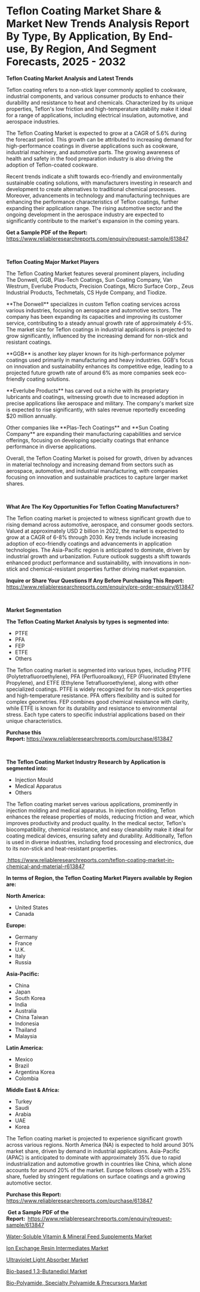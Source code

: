 <p><h1>Teflon Coating Market Share & Market New Trends Analysis Report By Type, By Application, By End-use, By Region, And Segment Forecasts, 2025 - 2032</h1></p><p><strong>Teflon Coating Market Analysis and Latest Trends</strong></p>
<p><p>Teflon coating refers to a non-stick layer commonly applied to cookware, industrial components, and various consumer products to enhance their durability and resistance to heat and chemicals. Characterized by its unique properties, Teflon's low friction and high-temperature stability make it ideal for a range of applications, including electrical insulation, automotive, and aerospace industries.</p><p>The Teflon Coating Market is expected to grow at a CAGR of 5.6% during the forecast period. This growth can be attributed to increasing demand for high-performance coatings in diverse applications such as cookware, industrial machinery, and automotive parts. The growing awareness of health and safety in the food preparation industry is also driving the adoption of Teflon-coated cookware.</p><p>Recent trends indicate a shift towards eco-friendly and environmentally sustainable coating solutions, with manufacturers investing in research and development to create alternatives to traditional chemical processes. Moreover, advancements in technology and manufacturing techniques are enhancing the performance characteristics of Teflon coatings, further expanding their application range. The rising automotive sector and the ongoing development in the aerospace industry are expected to significantly contribute to the market's expansion in the coming years.</p></p>
<p><strong>Get a Sample PDF of the Report:&nbsp;</strong> <a href="https://www.reliableresearchreports.com/enquiry/request-sample/613847?utm_campaign=102&utm_medium=2&utm_source=Github&utm_content=ia&utm_term=24032025&utm_id=teflon-coating">https://www.reliableresearchreports.com/enquiry/request-sample/613847</a></p>
<p>&nbsp;</p>
<p><strong>Teflon Coating Major Market Players</strong></p>
<p><p>The Teflon Coating Market features several prominent players, including The Donwell, GGB, Plas-Tech Coatings, Sun Coating Company, Van Westrum, Everlube Products, Precision Coatings, Micro Surface Corp., Zeus Industrial Products, Techmetals, CS Hyde Company, and Tiodize. </p><p>**The Donwell** specializes in custom Teflon coating services across various industries, focusing on aerospace and automotive sectors. The company has been expanding its capacities and improving its customer service, contributing to a steady annual growth rate of approximately 4-5%. The market size for Teflon coatings in industrial applications is projected to grow significantly, influenced by the increasing demand for non-stick and resistant coatings.</p><p>**GGB** is another key player known for its high-performance polymer coatings used primarily in manufacturing and heavy industries. GGB's focus on innovation and sustainability enhances its competitive edge, leading to a projected future growth rate of around 6% as more companies seek eco-friendly coating solutions.</p><p>**Everlube Products** has carved out a niche with its proprietary lubricants and coatings, witnessing growth due to increased adoption in precise applications like aerospace and military. The company's market size is expected to rise significantly, with sales revenue reportedly exceeding $20 million annually.</p><p>Other companies like **Plas-Tech Coatings** and **Sun Coating Company** are expanding their manufacturing capabilities and service offerings, focusing on developing specialty coatings that enhance performance in diverse applications. </p><p>Overall, the Teflon Coating Market is poised for growth, driven by advances in material technology and increasing demand from sectors such as aerospace, automotive, and industrial manufacturing, with companies focusing on innovation and sustainable practices to capture larger market shares.</p></p>
<p>&nbsp;</p>
<p><strong>What Are The Key Opportunities For Teflon Coating Manufacturers?</strong></p>
<p><p>The Teflon coating market is projected to witness significant growth due to rising demand across automotive, aerospace, and consumer goods sectors. Valued at approximately USD 2 billion in 2022, the market is expected to grow at a CAGR of 6-8% through 2030. Key trends include increasing adoption of eco-friendly coatings and advancements in application technologies. The Asia-Pacific region is anticipated to dominate, driven by industrial growth and urbanization. Future outlook suggests a shift towards enhanced product performance and sustainability, with innovations in non-stick and chemical-resistant properties further driving market expansion.</p></p>
<p><strong>Inquire or Share Your Questions If Any Before Purchasing This Report:</strong> <a href="https://www.reliableresearchreports.com/enquiry/pre-order-enquiry/613847?utm_campaign=102&utm_medium=2&utm_source=Github&utm_content=ia&utm_term=24032025&utm_id=teflon-coating">https://www.reliableresearchreports.com/enquiry/pre-order-enquiry/613847</a></p>
<p>&nbsp;</p>
<p><strong>Market Segmentation</strong></p>
<p><strong>The Teflon Coating Market Analysis by types is segmented into:</strong></p>
<p><ul><li>PTFE</li><li>PFA</li><li>FEP</li><li>ETFE</li><li>Others</li></ul></p>
<p><p>The Teflon coating market is segmented into various types, including PTFE (Polytetrafluoroethylene), PFA (Perfluoroalkoxy), FEP (Fluorinated Ethylene Propylene), and ETFE (Ethylene Tetrafluoroethylene), along with other specialized coatings. PTFE is widely recognized for its non-stick properties and high-temperature resistance. PFA offers flexibility and is suited for complex geometries. FEP combines good chemical resistance with clarity, while ETFE is known for its durability and resistance to environmental stress. Each type caters to specific industrial applications based on their unique characteristics.</p></p>
<p><strong>Purchase this Report:&nbsp;</strong><a href="https://www.reliableresearchreports.com/purchase/613847?utm_campaign=102&utm_medium=2&utm_source=Github&utm_content=ia&utm_term=24032025&utm_id=teflon-coating">https://www.reliableresearchreports.com/purchase/613847</a></p>
<p>&nbsp;</p>
<p><strong>The Teflon Coating Market Industry Research by Application is segmented into:</strong></p>
<p><ul><li>Injection Mould</li><li>Medical Apparatus</li><li>Others</li></ul></p>
<p><p>The Teflon coating market serves various applications, prominently in injection molding and medical apparatus. In injection molding, Teflon enhances the release properties of molds, reducing friction and wear, which improves productivity and product quality. In the medical sector, Teflon's biocompatibility, chemical resistance, and easy cleanability make it ideal for coating medical devices, ensuring safety and durability. Additionally, Teflon is used in diverse industries, including food processing and electronics, due to its non-stick and heat-resistant properties.</p></p>
<p><a href="https://www.reliableresearchreports.com/teflon-coating-market-in-chemical-and-material-r613847?utm_campaign=102&utm_medium=2&utm_source=Github&utm_content=ia&utm_term=24032025&utm_id=teflon-coating">&nbsp;https://www.reliableresearchreports.com/teflon-coating-market-in-chemical-and-material-r613847</a></p>
<p><strong>In terms of Region, the Teflon Coating Market Players available by Region are:</strong></p>
<p>
    <p> <strong> North America: </strong>
        <ul>
            <li>United States</li>
            <li>Canada</li>
        </ul>
        </p> 
    <p> <strong> Europe: </strong>
        <ul>
            <li>Germany</li>
            <li>France</li>
            <li>U.K.</li>
            <li>Italy</li>
            <li>Russia</li>
        </ul>
        </p> 
    <p> <strong> Asia-Pacific: </strong>
        <ul>
            <li>China</li>
            <li>Japan</li>
            <li>South Korea</li>
            <li>India</li>
            <li>Australia</li>
            <li>China Taiwan</li>
            <li>Indonesia</li>
            <li>Thailand</li>
            <li>Malaysia</li>
        </ul>
        </p> 
    <p> <strong> Latin America: </strong>
        <ul>
            <li>Mexico</li>
            <li>Brazil</li>
            <li>Argentina Korea</li>
            <li>Colombia</li>
        </ul>
        </p> 
    <p> <strong> Middle East & Africa: </strong>
        <ul>
            <li>Turkey</li>
            <li>Saudi</li>
            <li>Arabia</li>
            <li>UAE</li>
            <li>Korea</li>
        </ul>
    </p>
    </p>
<p><p>The Teflon coating market is projected to experience significant growth across various regions. North America (NA) is expected to hold around 30% market share, driven by demand in industrial applications. Asia-Pacific (APAC) is anticipated to dominate with approximately 35% due to rapid industrialization and automotive growth in countries like China, which alone accounts for around 20% of the market. Europe follows closely with a 25% share, fueled by stringent regulations on surface coatings and a growing automotive sector.</p></p>
<p><strong>Purchase this Report: </strong><a href="https://www.reliableresearchreports.com/purchase/613847?utm_campaign=102&utm_medium=2&utm_source=Github&utm_content=ia&utm_term=24032025&utm_id=teflon-coating">https://www.reliableresearchreports.com/purchase/613847</a></p>
<p>&nbsp;<strong>Get a Sample PDF of the Report:&nbsp;&nbsp;</strong><a href="https://www.reliableresearchreports.com/enquiry/request-sample/613847?utm_campaign=102&utm_medium=2&utm_source=Github&utm_content=ia&utm_term=24032025&utm_id=teflon-coating">https://www.reliableresearchreports.com/enquiry/request-sample/613847</a></p>
<p><strong></strong></p>
<p><p><a href="https://github.com/kimanyuzuga/Market-Research-Report-List-1/blob/main/water-soluble-vitamin-mineral-feed-supplements-market.md?utm_campaign=102&utm_medium=2&utm_source=Github&utm_content=ia&utm_term=24032025&utm_id=teflon-coating">Water-Soluble Vitamin & Mineral Feed Supplements Market</a></p><p><a href="https://github.com/giardafshaxb/Market-Research-Report-List-1/blob/main/ion-exchange-resin-intermediates-market.md?utm_campaign=102&utm_medium=2&utm_source=Github&utm_content=ia&utm_term=24032025&utm_id=teflon-coating">Ion Exchange Resin Intermediates Market</a></p><p><a href="https://github.com/naulasulakr0/Market-Research-Report-List-1/blob/main/ultraviolet-light-absorber-market.md?utm_campaign=102&utm_medium=2&utm_source=Github&utm_content=ia&utm_term=24032025&utm_id=teflon-coating">Ultraviolet Light Absorber Market</a></p><p><a href="https://github.com/lalkobrinarb/Market-Research-Report-List-1/blob/main/bio-based-13-butanediol-market.md?utm_campaign=102&utm_medium=2&utm_source=Github&utm_content=ia&utm_term=24032025&utm_id=teflon-coating">Bio-based 1,3-Butanediol Market</a></p><p><a href="https://github.com/ludongfomban/Market-Research-Report-List-1/blob/main/bio-polyamide-specialty-polyamide-precursors-market.md?utm_campaign=102&utm_medium=2&utm_source=Github&utm_content=ia&utm_term=24032025&utm_id=teflon-coating">Bio-Polyamide, Specialty Polyamide & Precursors Market</a></p></p>